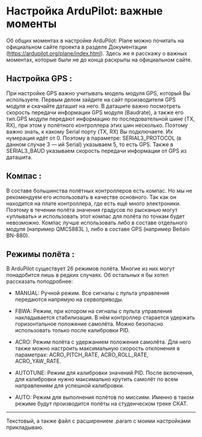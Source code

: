 # Настройка ArduPilot: важные моменты

Об общих моментах в настройке ArduPilot: Plane можно почитать на официальном сайте проекта в разделе Документации (https://ardupilot.org/plane/index.html). Здесь же я расскажу о важных моментах, которые были не до конца раскрыты на официальном сайте.

## **Настройка GPS** :

При настройке GPS важно учитывать модель модуля GPS, который Вы используете. Первым делом зайдите на сайт производителя GPS модуля и скачайте даташит на него. В даташите важно посмотреть скорость передачи информации GPS модуля (Baudrate), а также его тип.GPS модули передают информацию по последовательной шине (TX, RX), при этом у полётного контроллера этих шин несколько. Поэтому важно знать, к какому Serial порту (TX, RX) Вы подключаете. Их нумерация идёт от 0. Поэтому в параметре: SERIAL3_PROTOCOL (в данном случае 3 — ий Serial) указываем 5, то есть GPS. Также в SERIAL3_BAUD указываем скорость передачи информации от GPS из даташита.

## **Компас** :

В составе большинства полётных контроллеров есть компас. Но мы не рекомендуем его использовать в качестве основного. Так как он находится на плате контроллера, где есть ещё много электроники. Поэтому в течении полёта значения градусов по рысканью могут «уплывать» и использовать этот компас для полёта по точкам будет невозможно. Компас лучше использовать либо в составе отдельного модуля (например QMC5883L ), либо в составе GPS (например Beitain BN-880).

## **Режимы полёта** :

В ArduPilot существует 26 режимов полёта. Многие из них могут понадобится лишь в редких случаях. Об остальных я бы хотел рассказать поподробнее:

- MANUAL:
    Ручной режим. Все сигналы с пульта управления передаются напрямую на       сервоприводы.

- FBWA:
    Режим, при котором на сигналы с пульта управления накладывается стабилизация. В нём контроллер старается удержать горизонтальное положение самолёта. Можно безопасно использовать только после калибровки PID.

- ACRO:
    Режим полёта с удержанием положения самолёта. Для него также можно настроить максимальную скорость отклонения в параметрах: ACRO_PITCH_RATE, ACRO_ROLL_RATE, ACRO_YAW_RATE.

- AUTOTUNE:
    Режим для калибровки значений PID. После включения, для калибровки нужно максимально крутить самолёт по всем направлениям для успешной калибровки.

- AUTO:
    Режим для выполнения полётов по миссиям. Именно в таком режиме будут производится полёты на студенческом треке СКАТ.
___

Текстовый, а также файл с расширением .param с моими настройками прикладываю.   